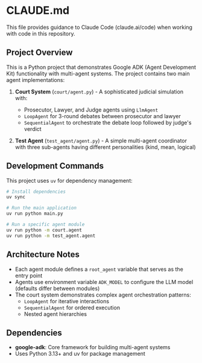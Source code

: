# CLAUDE.md

This file provides guidance to Claude Code (claude.ai/code) when working with code in this repository.

## Project Overview

This is a Python project that demonstrates Google ADK (Agent Development Kit) functionality with multi-agent systems. The project contains two main agent implementations:

1. **Court System** (`court/agent.py`) - A sophisticated judicial simulation with:
   - Prosecutor, Lawyer, and Judge agents using `LlmAgent`
   - `LoopAgent` for 3-round debates between prosecutor and lawyer
   - `SequentialAgent` to orchestrate the debate loop followed by judge's verdict

2. **Test Agent** (`test_agent/agent.py`) - A simple multi-agent coordinator with three sub-agents having different personalities (kind, mean, logical)

## Development Commands

This project uses `uv` for dependency management:

```bash
# Install dependencies
uv sync

# Run the main application
uv run python main.py

# Run a specific agent module
uv run python -m court.agent
uv run python -m test_agent.agent
```

## Architecture Notes

- Each agent module defines a `root_agent` variable that serves as the entry point
- Agents use environment variable `ADK_MODEL` to configure the LLM model (defaults differ between modules)
- The court system demonstrates complex agent orchestration patterns:
  - `LoopAgent` for iterative interactions
  - `SequentialAgent` for ordered execution
  - Nested agent hierarchies

## Dependencies

- **google-adk**: Core framework for building multi-agent systems
- Uses Python 3.13+ and uv for package management